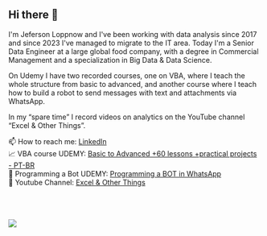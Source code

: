 ## Hi there 👋

I'm Jeferson Loppnow and I've been working with data analysis since 2017 and since 2023 I've managed to migrate to the IT area. 
Today I'm a Senior Data Engineer at a large global food company, with a degree in Commercial Management and a specialization in Big Data & Data Science. 

On Udemy I have two recorded courses, one on VBA, where I teach the whole structure from basic to advanced, and another course where I teach how to build a robot to send messages with text and attachments via WhatsApp.

In my “spare time” I record videos on analytics on the YouTube channel “Excel & Other Things”. 


📫 How to reach me: [LinkedIn](https://www.linkedin.com/in/jrloppnow/)  
📈 VBA course UDEMY: [Basic to Advanced +60 lessons +practical projects - PT-BR](https://www.udemy.com/course/excel-macros-e-vba-completo-mais-ferramentas-na-pratica/?referralCode=225C81BC7A2BB8C4F8CB)  
🤖 Programming a Bot UDEMY: [Programming a BOT in WhatsApp](https://www.udemy.com/course/whatsapp-web-bot/?referralCode=3EA7A4905034F4308296)  
📢 Youtube Channel: [Excel & Other Things](https://www.youtube.com/@exceleoutrascoisas)  



<div>
  <br><br><br>
  <a href="https://beacons.ai/jrloppnow">
          <img align="center" src="https://github-readme-stats.vercel.app/api?username=jrloppnow&show_icons=true&theme=dark&include_all_commits=true&count_private=true"/> 
 <!--     <img align="center" src="https://github-readme-stats.vercel.app/api/top-langs/?username=jrloppnow&layout=compact&langs_count=16&theme=dark"/> -->
  </a>
</div>




<!--

<p align="center">
<a href="https://github.com/jrloppnow">
  <img align="center" src="https://github-readme-stats.vercel.app/api/top-langs/?username=jrloppnow&show_icons=true&layout=compact&theme=dark" />
</a> 
</p>



**jrloppnow/jrloppnow** is a ✨ _special_ ✨ repository because its `README.md` (this file) appears on your GitHub profile.

Here are some ideas to get you started:

- 🔭 I’m currently working on ...
- 🌱 I’m currently learning ...
- 👯 I’m looking to collaborate on ...
- 🤔 I’m looking for help with ...
- 💬 Ask me about ...
- 📫 How to reach me: ...
- 😄 Pronouns: ...
- ⚡ Fun fact: ...
-->
